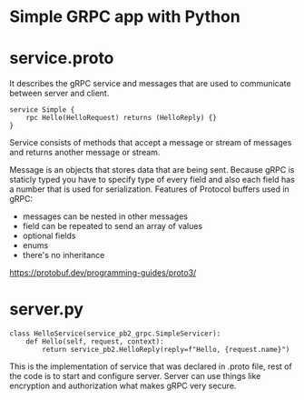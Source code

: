 # Simple GRPC app with Python

# service.proto

It describes the gRPC service and messages that are used to communicate between server and client.

```
service Simple {
    rpc Hello(HelloRequest) returns (HelloReply) {}
}
```
Service consists of methods that accept a message or stream of messages and returns another message or stream.

Message is an objects that stores data that are being sent. 
Because gRPC is staticly typed you have to specify type of every field and also each field has a number that is used for serialization.
Features of Protocol buffers used in gRPC:
- messages can be nested in other messages
- field can be repeated to send an array of values
- optional fields
- enums
- there's no inheritance

https://protobuf.dev/programming-guides/proto3/

# server.py

```
class HelloService(service_pb2_grpc.SimpleServicer):
    def Hello(self, request, context):
        return service_pb2.HelloReply(reply=f"Hello, {request.name}")
```
This is the implementation of service that was declared in .proto file, rest of the code is to start and configure server.
Server can use things like encryption and authorization what makes gRPC very secure.
